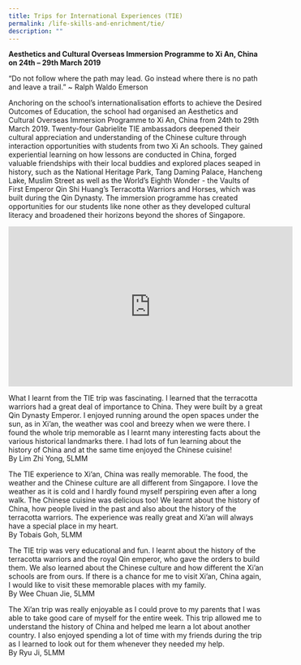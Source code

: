 ```yaml
---
title: Trips for International Experiences (TIE)
permalink: /life-skills-and-enrichment/tie/
description: ""
---
```

**Aesthetics and Cultural Overseas Immersion Programme to Xi An, China on 24th – 29th March 2019**

  

“Do not follow where the path may lead. Go instead where there is no path and leave a trail.” ~ Ralph Waldo Emerson

  

Anchoring on the school’s internationalisation efforts to achieve the Desired Outcomes of Education, the school had organised an Aesthetics and Cultural Overseas Immersion Programme to Xi An, China from 24th to 29th March 2019. Twenty-four Gabrielite TIE ambassadors deepened their cultural appreciation and understanding of the Chinese culture through interaction opportunities with students from two Xi An schools. They gained experiential learning on how lessons are conducted in China, forged valuable friendships with their local buddies and explored places seaped in history, such as the National Heritage Park, Tang Daming Palace, Hancheng Lake, Muslim Street as well as the World’s Eighth Wonder - the Vaults of First Emperor Qin Shi Huang’s Terracotta Warriors and Horses, which was built during the Qin Dynasty. The immersion programme has created opportunities for our students like none other as they developed cultural literacy and broadened their horizons beyond the shores of Singapore.

<iframe width="560" height="315" src="https://www.youtube.com/embed/gz6-SAASztQ" title="2019 Trips for International Experiences" frameborder="0" allow="accelerometer; autoplay; clipboard-write; encrypted-media; gyroscope; picture-in-picture" allowfullscreen></iframe>

What I learnt from the TIE trip was fascinating. I learned that the terracotta warriors had a great deal of importance to China. They were built by a great Qin Dynasty Emperor. I enjoyed running around the open spaces under the sun, as in Xi’an, the weather was cool and breezy when we were there. I found the whole trip memorable as I learnt many interesting facts about the various historical landmarks there. I had lots of fun learning about the history of China and at the same time enjoyed the Chinese cuisine!    
By Lim Zhi Yong, 5LMM 

  

  

The TIE experience to Xi’an, China was really memorable. The food, the weather and the Chinese culture are all different from Singapore. I love the weather as it is cold and I hardly found myself perspiring even after a long walk. The Chinese cuisine was delicious too! We learnt about the history of China, how people lived in the past and also about the history of the terracotta warriors. The experience was really great and Xi’an will always have a special place in my heart.   
By Tobais Goh, 5LMM

  

  

The TIE trip was very educational and fun. I learnt about the history of the terracotta warriors and the royal Qin emperor, who gave the orders to build them. We also learned about the Chinese culture and how different the Xi’an schools are from ours. If there is a chance for me to visit Xi’an, China again, I would like to visit these memorable places with my family.   
By Wee Chuan Jie, 5LMM

  

  

The Xi’an trip was really enjoyable as I could prove to my parents that I was able to take good care of myself for the entire week. This trip allowed me to understand the history of China and helped me learn a lot about another country. I also enjoyed spending a lot of time with my friends during the trip as I learned to look out for them whenever they needed my help.   
By Ryu Ji, 5LMM
